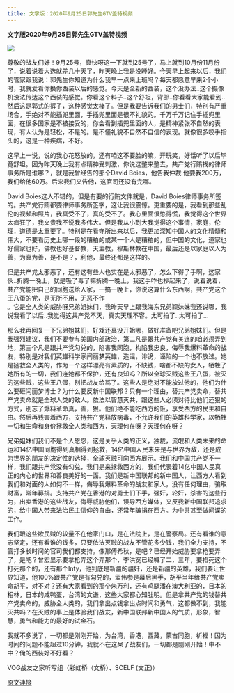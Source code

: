```yaml
---
title: 文字版：2020年9月25日郭先生GTV盖特视频
---
```


**文字版2020年9月25日郭先生GTV盖特视频**

[![](https://s3.amazonaws.com/gnews-media-offload/wp-content/uploads/2020/09/26132534/662F1081-5F7B-425D-AECE-2C985D54F396.png)](https://s3.amazonaws.com/gnews-media-offload/wp-content/uploads/2020/09/26132534/662F1081-5F7B-425D-AECE-2C985D54F396.png)

尊敬的战友们好！9月25号，真快呀这一下就到25号了，马上就到10月份11月份了，说着说着大选就差几十天了，昨天晚上我是没睡好。今天早上起来以后，我们的管家跟我说：郭先生你知道为什么我早一点来上班吗？每天都愿意早来2个小时，我就爱看你换你西装以后的感觉。今天是全新的西装，这个没办法..这个摄像机没法传达这个西装的感觉。你看这个料子..这个舒坦，背部..你看看大家能看到..然后这是郭式的裤子，这种感觉太棒了。但是我要告诉我们的男士们，特别有严重场合，手绝对不能插兜里面，手插兜里面是很不礼貌的。千万千万记住手插兜里面，在很多国家是不被接受的，你会看到插兜里面的人，是精神紧张不自然的表现，有人认为是轻松，不是的。是不懂礼貌不自然不自信的表现。就像很多咬手指头的，这是一种疾病，不好。

这早上一说，说的我心花怒放的，还有咱这不要脸的嘛，开玩笑，好话听了以后毕竟舒坦。因为昨天晚上我有点精神受刺激，你说这整来整去，共产党行贿找的律师事务所是谁哪？，就是我曾经告的那个David Boies，他告我仲裁 他要我200万，我们给他60万。后来我们又告他，这官司还没有完哪。

David Boies这人不错的，但是有要的行贿文件就是，David Boies律师事务所签的。共产党行贿都要律师事务所签字，这让我很震惊。更重要的是，我看到那些乱伦的视频和照片，我真受不了，真的受不了。我心里面很憋得慌，我觉得这个世界太疯狂了，我文贵我不说我多伟大。但是我从小到大我觉得这个事情，家庭，伦理，道德是太重要了。特别是在看守所出来以后，我更加深知中国人的文化精髓和伟大，不要看历史上哪一段的糟粕的或某一个人是糟粕的，但中国的文化，道家也好儒家也好，佛教也好基督教，天主教，穆斯林教在中国，最后还是以家庭以人为善，为真为善，是不是？，利他，最终还都是这样的。

但是共产党太邪恶了，还有这有些人也实在是太邪恶了，怎么下得了手啊，这家伙..折腾一晚上，就是吸了毒了嘛折腾一晚上，我这手咋也抄起来了，说着说着，共产党能把自己的同胞送给人家，一搞一晚上，你说这算什么东西啊，共产党这个王八蛋的党，是无所不用，无恶不作<br>。它是全人类的威胁呀兄弟姐妹们，我昨天早上跟我海东兄弟颖妹妹我还说哪，我说我看了以后..我觉得这共产党不灭，真实天理不容。太可拍了..太可拍了…

那么我再回复一下兄弟姐妹们，好戏还真没开始哪，做好准备吧兄弟姐妹们。但是我强烈建议，我们不要参与美国内部政治，第二凡是跟共产党有关连的咱必须弄到地，第三个凡是跟共产党勾兑的，陷害我同胞，构陷我忠良，侮辱我爆料革命的战友，特别是对我们英雄科学家闫丽梦英雄，造谣，诽谤，诬陷的一个也不放过。她是拯救全人类的，作为一个这样漂亮有素质的，不缺钱，啥都不缺的女人，牺牲了她所有的一切，我们连她都不保护，还有良知吗？所以全球灭贼这些王八蛋，被灭的这些贼，这些王八蛋，别把战友给骂了。这些人是绝对不能放过他的，他们为什么要砸闫丽梦博士？为什么要反新中国联邦？只有一个理由，替共产党卖命，替共产党卖命就是全球人类的敌人。依法以智慧灭共，跟这些人必须对待比他们还狠的方式，别忘了爆料革命真，善，狠。他们绝不能吃西方的饭，享受西方的民主和自由。然后再残害着西方，支持共产党释放病毒，不允许我们的英雄科学家，以牺牲一切和生命和身价拯救全人类和西方，天理何在呀？天理何在呀？

兄弟姐妹们我们不是个人恩怨，这是关乎人类的正义，独裁，流氓和人类未来的命运和14亿中国同胞得到真相得到拯救，14亿中国人民未来是与世界为敌，还是成为世界的朋友的决定性的选择，全球灭贼可向西方展示。我们和中国共产党不一样，我们跟共产党没有勾兑，我们是来拯救西方的，我们代表着14亿中国人民真正的内心的世界和善良美好的一面。我们是新中国联邦的新中国人，让西方人看到我们和对面的人如何不一样，侮辱我爆料革命的战友和家人，没有任何理由，骗取财富，常年募捐。支持共产党在香港的对勇士们下手，强奸，轮奸，杀害的这些行为，出卖香港的这些战友，侮辱威胁他们，误导西方媒体，又反我新中国联邦追求的，给中国人带来法治民主信仰的自由，还常年骗捐在西方。为中共甚至做间谍的工作。

我们跟这些欺民贼的较量不在他家门口，是在法院上，是在警察局。还有看谁的意志坚定，还有看谁的钱多，只要依法灭贼的战友不管花多少钱，我们全力支持，不管打多长时间的官司我们都支持。像那傅希秋，是吧？已经开始威胁要拿枪要弄了，是吧？曾宏显示要拿枪弄这个弄那个，李洪宽已经喊了二，三年，要掐死这个打死那个的，还有那个Inty，他到底是新疆的疆奸，还是新疆的英雄，我们要让世界知道，他100%跟共产党是有勾兑的，孟伟参是幕后黑手，胡平当年给共产党卖命胡平，对不对？还有大家看到的那个朱万利，还有鸡腿潘在澳大利亚的，日本的相林，日本的咸鸭蛋，台湾的文谦，这些大家都心知肚明。但是拿共产党的钱替共产党卖命的，威胁全人类的，我们拿出点钱拿出点时间和勇气，这都做不到，我能灭共吗？在灭贼的事上是体验我们战友，新中国联邦新中国人的气质，形象，智慧，勇气和能力的最好的试金石。

我就不多说了，一切都是刚刚开始，为台湾，香港，西藏，蒙古同胞，祈福！因为时间的问题不能超过10分钟，我就不在这呆了战友们，一切都是刚刚开始！中不中？俺的西装好不好看？

VOG战友之家听写组（彩虹桥（文桥）、SCELF (文正)）

[原文連接](http://vog2020.blogspot.com/2020/10/2020925gtv.html)